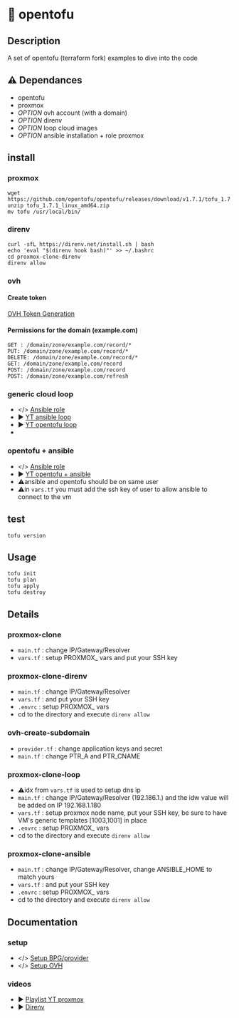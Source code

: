 # 📑 opentofu

## Description

A set of opentofu (terraform fork) examples to dive into the code

## ⚠️ Dependances

- opentofu
- proxmox
- *OPTION* ovh account (with a domain) 
- *OPTION* direnv 
- *OPTION* loop cloud images 
- *OPTION* ansible installation + role proxmox 
  
## install

### proxmox
    wget https://github.com/opentofu/opentofu/releases/download/v1.7.1/tofu_1.7.1_linux_amd64.zip
    unzip tofu_1.7.1_linux_amd64.zip
    mv tofu /usr/local/bin/

### direnv
    curl -sfL https://direnv.net/install.sh | bash
    echo 'eval "$(direnv hook bash)"' >> ~/.bashrc
    cd proxmox-clone-direnv
    direnv allow

### ovh
#### Create token
[OVH Token Generation](https://eu.api.ovh.com/createToken/)
#### Permissions for the domain (example.com)
    GET : /domain/zone/example.com/record/*
    PUT: /domain/zone/example.com/record/*
    DELETE: /domain/zone/example.com/record/*
    GET: /domain/zone/example.com/record
    POST: /domain/zone/example.com/record
    POST: /domain/zone/example.com/refresh

### generic cloud loop
- </> [Ansible role](https://github.com/CultureLinux/ansible/tree/main/roles/proxmox-cloud-template)
- ▶️ [YT ansible loop](https://www.youtube.com/watch?v=sAzRL-oxpX8)
- ▶️ [YT opentofu loop](https://www.youtube.com/watch?v=IIqTbm5CuSs)
- 
### opentofu + ansible
- </> [Ansible role](https://github.com/CultureLinux/ansible)
- ▶️ [YT opentofu + ansible](https://youtu.be/f8MYma8LtD4)
- ⚠️ansible and opentofu should be on same user
- ⚠️in `vars.tf` you must add the ssh key of user to allow ansible to connect to the vm


## test 
    tofu version

## Usage
    tofu init
    tofu plan
    tofu apply
    tofu destroy

## Details
### proxmox-clone

- `main.tf` : change IP/Gateway/Resolver
- `vars.tf` : setup PROXMOX_ vars and put your SSH key

### proxmox-clone-direnv

- `main.tf` : change IP/Gateway/Resolver
- `vars.tf` : and put your SSH key
- `.envrc`  : setup PROXMOX_ vars
- cd to the directory and execute `direnv allow` 

### ovh-create-subdomain

- `provider.tf` : change application keys and secret
- `main.tf` : change PTR_A and PTR_CNAME

### proxmox-clone-loop
- ⚠️idx from `vars.tf` is used to setup dns ip
- `main.tf` : change IP/Gateway/Resolver (192.186.1.) and the idw value will be added on IP 192.168.1.180
- `vars.tf` : setup proxmox node name, put your SSH key, be sure to have VM's generic templates [1003,1001] in place
- `.envrc`  : setup PROXMOX_ vars
- cd to the directory and execute `direnv allow` 

### proxmox-clone-ansible
- `main.tf` : change IP/Gateway/Resolver, change ANSIBLE_HOME to match yours
- `vars.tf` : and put your SSH key
- `.envrc`  : setup PROXMOX_ vars
- cd to the directory and execute `direnv allow` 

## Documentation
### setup
- </> [Setup BPG/provider](https://culturelinux.github.io/doc/iac/opentofu/#providers)
- </> [Setup OVH](https://registry.terraform.io/providers/ovh/ovh/latest/docs)

### videos 
- ▶️ [Playlist YT proxmox](https://www.youtube.com/watch?v=w9Eb7f8dr6k&list=PLstyDDGv-B4F8MgLCD1J4Ze_2dp_54HYB)
- ▶️ [Direnv](https://www.youtube.com/watch?v=uN_IxJlAMEU)
